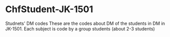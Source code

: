 # ChfStudent-JK-1501
Studnets' DM codes 
These are the codes about DM of the students in DM in JK-1501.
Each subject is code by a group students (about 2-3 students)
